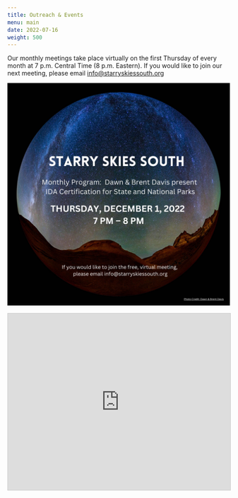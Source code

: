 ```yaml
---
title: Outreach & Events
menu: main
date: 2022-07-16
weight: 500
---
```

Our monthly meetings take place virtually on the first Thursday of every month at 7 p.m. Central Time (8 p.m. Eastern).  If you would like to join our next meeting, please email info@starryskiessouth.org

![](/images/uploads/starry-skies-south-dec-2022-mtg-ig.png)

<iframe src="https://teamup.com/ksabefm1cnht8zce47?showLogo=0&showSearch=0&showProfileAndInfo=0&showSidepanel=1&disableSidepanel=1&showTitle=0&showViewSelector=1&showMenu=0&showAgendaHeader=1&showAgendaDetails=0&showYearViewHeader=1" style="width: 100%; height: 400px; border: 1px solid #cccccc" loading="lazy" frameborder="0"></iframe>